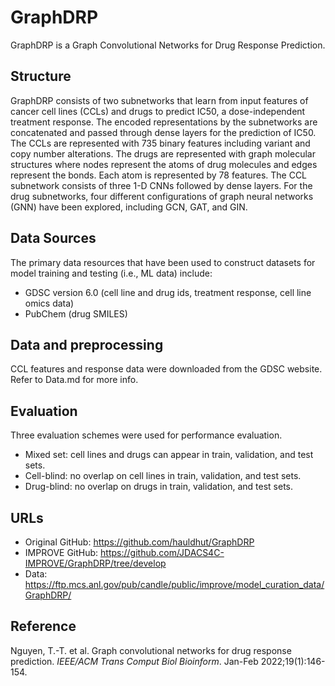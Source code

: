 # GraphDRP
GraphDRP is a Graph Convolutional Networks for Drug Response Prediction.


## Structure
GraphDRP consists of two subnetworks that learn from input features of cancer cell lines (CCLs) and drugs to predict IC50, a dose-independent treatment response. The encoded representations by the subnetworks are concatenated and passed through dense layers for the prediction of IC50. The CCLs are represented with 735 binary features including variant and copy number alterations. The drugs are represented with graph molecular structures where nodes represent the atoms of drug molecules and edges represent the bonds. Each atom is represented by 78 features. The CCL subnetwork consists of three 1-D CNNs followed by dense layers. For the drug subnetworks, four different configurations of graph neural networks (GNN) have been explored, including GCN, GAT, and GIN.


## Data Sources
The primary data resources that have been used to construct datasets for model training and testing (i.e., ML data) include:
- GDSC version 6.0 (cell line and drug ids, treatment response, cell line omics data)
- PubChem (drug SMILES)


## Data and preprocessing
CCL features and response data were downloaded from the GDSC website. Refer to Data.md for more info.


## Evaluation
Three evaluation schemes were used for performance evaluation.

- Mixed set: cell lines and drugs can appear in train, validation, and test sets.
- Cell-blind: no overlap on cell lines in train, validation, and test sets.
- Drug-blind: no overlap on drugs in train, validation, and test sets. 


## URLs
- Original GitHub: https://github.com/hauldhut/GraphDRP
- IMPROVE GitHub: https://github.com/JDACS4C-IMPROVE/GraphDRP/tree/develop
- Data: https://ftp.mcs.anl.gov/pub/candle/public/improve/model_curation_data/GraphDRP/


## Reference
Nguyen, T.-T. et al. Graph convolutional networks for drug response prediction. *IEEE/ACM Trans Comput Biol Bioinform*. Jan-Feb 2022;19(1):146-154.
